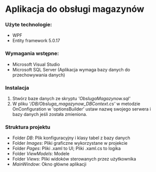 # Aplikacja do obsługi magazynów

### Użyte technologie:
- WPF
- Entity framework 5.0.17

### Wymagania wstępne:
- Microsoft Visual Studio
- Microsoft SQL Server (Aplikacja wymaga bazy danych do przechowywania danych)

### Instalacja
1. Stwórz baze danych ze skryptu *'ObslugaMagazynow.sql'*
2. W pliku *'/DB/Obsluga_magazynow_DBContext.cs'* w metodzie OnConfiguration w 'optionsBuilder' ustaw nazwę swojego serwera i bazy danych jeśli została zmieniona.

### Struktura projektu
- Folder *DB*: Plik konfiguracyjny i klasy tabel z bazy danych
- Folder *Images*: Pliki graficzne wykorzystane w projekcie
- Folder *Pages*: Pliki .xaml to UI; Pliki .xaml.cs to logika
- Folder *ViewModels*: Modele
- Folder *Views*: Pliki widoków sterowanych przez użytkownika
- *MainWindow*: Okno główne aplikacji
